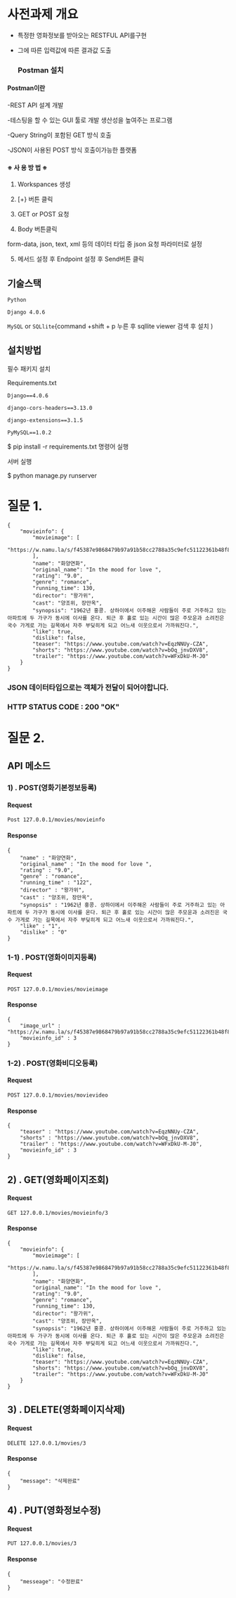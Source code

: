 # 사전과제 개요

- 특정한 영화정보를 받아오는 RESTFUL API를구현
- 그에 따른 입력값에 따른 결과값 도출

  ### Postman 설치

#### Postman이란

-REST API 설계 개발

-테스팅을 할 수 있는 GUI 툴로 개발 생산성을 높여주는 프로그램

-Query String이 포함된 GET 방식 호출

-JSON이 사용된 POST 방식 호출이가능한 플랫폼

#### ※ 사 용 방 법 ※

1. Workspances 생성

2. [+} 버튼 클릭

3. GET or POST 요청

4. Body 버튼클릭

form-data, json, text, xml 등의 데이터 타입 중 json 요청 파라미터로 설정

5. 메서드 설정 후 Endpoint 설정 후 Send버튼 클릭

## 기술스택

`Python`

`Django 4.0.6`

`MySQL` or `SQLlite`{command +shift + p 누른 후 sqllite viewer 검색 후 설치 )

## 설치방법

필수 패키지 설치

Requirements.txt

`Django==4.0.6`

`django-cors-headers==3.13.0`

`django-extensions==3.1.5`

`PyMySQL==1.0.2`

$ pip install -r requirements.txt 명령어 실행

서버 실행

$ python manage.py runserver

# 질문 1.

```
{
    "movieinfo": {
        "movieimage": [
            "https://w.namu.la/s/f45387e9868479b97a91b58cc2788a35c9efc51122361b48f8d77ba03b082e9f0e39ea20b939c8bbd127069a4af29156e916e942f80677b78d0864a68b863374934bbd8068a7d271265af7fba5bfd8cfd5fab4046898fb0678cd35aee4fd7227b1333834f571502c849141c98adb24d9"
        ],
        "name": "화양연화",
        "original_name": "In the mood for love ",
        "rating": "9.0",
        "genre": "romance",
        "running_time": 130,
        "director": "왕가위",
        "cast": "양조위, 장만옥",
        "synopsis": "1962년 홍콩. 상하이에서 이주해온 사람들이 주로 거주하고 있는 아파트에 두 가구가 동시에 이사를 온다. 퇴근 후 홀로 있는 시간이 많은 주모운과 소려진은 국수 가게로 가는 길목에서 자주 부딪히게 되고 어느새 이웃으로서 가까워진다.",
        "like": true,
        "dislike": false,
        "teaser": "https://www.youtube.com/watch?v=EqzNNUy-CZA",
        "shorts": "https://www.youtube.com/watch?v=bOq_jnvDXV8",
        "trailer": "https://www.youtube.com/watch?v=WFxDkU-M-J0"
    }
}
```

### JSON 데이터타입으로는 객체가 전달이 되어야합니다.

### HTTP STATUS CODE : 200 "OK"

# 질문 2.

## API 메소드

### 1) . POST(영화기본정보등록)

#### Request

`Post 127.0.0.1/movies/movieinfo`

#### Response

```
{
    "name" : "화양연화",
    "original_name" : "In the mood for love ",
    "rating" : "9.0",
    "genre" : "romance",
    "running_time" : "122",
    "director" : "왕가위",
    "cast" : "양조위, 장만옥",
    "synopsis" : "1962년 홍콩. 상하이에서 이주해온 사람들이 주로 거주하고 있는 아파트에 두 가구가 동시에 이사를 온다. 퇴근 후 홀로 있는 시간이 많은 주모운과 소려진은 국수 가게로 가는 길목에서 자주 부딪히게 되고 어느새 이웃으로서 가까워진다.",
    "like" : "1",
    "dislike" : "0"
}
```

### 1-1) . POST(영화이미지등록)

#### Request

`POST 127.0.0.1/movies/movieimage`

#### Response

```
{
    "image_url" : "https://w.namu.la/s/f45387e9868479b97a91b58cc2788a35c9efc51122361b48f8d77ba03b082e9f0e39ea20b939c8bbd127069a4af29156e916e942f80677b78d0864a68b863374934bbd8068a7d271265af7fba5bfd8cfd5fab4046898fb0678cd35aee4fd7227b1333834f571502c849141c98adb24d9",
    "movieinfo_id" : 3
}
```

### 1-2) . POST(영화비디오등록)

#### Request

`POST 127.0.0.1/movies/movievideo`

#### Response

```
{
    "teaser" : "https://www.youtube.com/watch?v=EqzNNUy-CZA",
    "shorts" : "https://www.youtube.com/watch?v=bOq_jnvDXV8",
    "trailer" : "https://www.youtube.com/watch?v=WFxDkU-M-J0",
    "movieinfo_id" : 3
}
```

## 2) . GET(영화페이지조회)

#### Request

`GET 127.0.0.1/movies/movieinfo/3`

#### Response

```
{
    "movieinfo": {
        "movieimage": [
            "https://w.namu.la/s/f45387e9868479b97a91b58cc2788a35c9efc51122361b48f8d77ba03b082e9f0e39ea20b939c8bbd127069a4af29156e916e942f80677b78d0864a68b863374934bbd8068a7d271265af7fba5bfd8cfd5fab4046898fb0678cd35aee4fd7227b1333834f571502c849141c98adb24d9"
        ],
        "name": "화양연화",
        "original_name": "In the mood for love ",
        "rating": "9.0",
        "genre": "romance",
        "running_time": 130,
        "director": "왕가위",
        "cast": "양조위, 장만옥",
        "synopsis": "1962년 홍콩. 상하이에서 이주해온 사람들이 주로 거주하고 있는 아파트에 두 가구가 동시에 이사를 온다. 퇴근 후 홀로 있는 시간이 많은 주모운과 소려진은 국수 가게로 가는 길목에서 자주 부딪히게 되고 어느새 이웃으로서 가까워진다.",
        "like": true,
        "dislike": false,
        "teaser": "https://www.youtube.com/watch?v=EqzNNUy-CZA",
        "shorts": "https://www.youtube.com/watch?v=bOq_jnvDXV8",
        "trailer": "https://www.youtube.com/watch?v=WFxDkU-M-J0"
    }
}
```

## 3) . DELETE(영화페이지삭제)

#### Request

`DELETE 127.0.0.1/movies/3`

#### Response

```
{
    "message": "삭제완료"
}
```

## 4) . PUT(영화정보수정)

#### Request

`PUT 127.0.0.1/movies/3`

#### Response

```
{
    "messeage": "수정완료"
}
```
